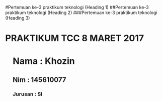 #Pertemuan ke-3 praktikum teknologi  (Heading 1)
##Pertemuan ke-3 praktikum teknologi (Heading 2)
###Pertemuan ke-3 praktikum teknologi  (Heading 3)

<h1>PRAKTIKUM TCC 8 MARET 2017</h2>
<ul>
<h1>Nama : Khozin </h1>
<h2>Nim : 145610077</h2>
<h3>Jurusan : SI </h3>
</ul>
